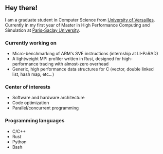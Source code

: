 ## Hey there!
I am a graduate student in Computer Science from [University of Versailles](https://www.uvsq.fr/licence-informatique).
Currently in my first year of Master in High Performance Computing and Simulation at [Paris-Saclay University](http://www.chps.uvsq.fr/).

### Currently working on
- Micro-benchmarking of ARM's SVE instructions (internship at LI-PaRAD)
- A lightweight MPI profiler written in Rust, designed for high-performance tracing with almost-zero overhead
- Generic, high performance data structures for C (vector, double linked list, hash map, etc...) 

### Center of interests
- Software and hardware architecture
- Code optimization
- Parallel/concurrent programming

### Programming languages
- C/C++
- Rust
- Python
- Bash
